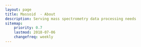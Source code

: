 ```yaml
---
layout: page
title: Massoid  - About
description: Serving mass spectrometry data processing needs
sitemap:
    priority: 0.7
    lastmod: 2018-07-06
    changefreq: weekly
---
```


